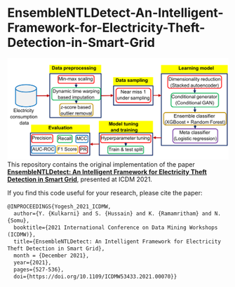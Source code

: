 # EnsembleNTLDetect-An-Intelligent-Framework-for-Electricity-Theft-Detection-in-Smart-Grid

![](Complete_Block.png) 
This repository contains the original implementation of the paper **[EnsembleNTLDetect: An Intelligent Framework for Electricity Theft Detection in Smart Grid](https://ieeexplore.ieee.org/document/9679840)**, presented at ICDM 2021.

If you find this code useful for your research, please cite the paper:

```
@INPROCEEDINGS{Yogesh_2021_ICDMW,
  author={Y. {Kulkarni} and S. {Hussain} and K. {Ramamritham} and N. {Somu},
  booktitle={2021 International Conference on Data Mining Workshops (ICDMW)}, 
  title={EnsembleNTLDetect: An Intelligent Framework for Electricity Theft Detection in Smart Grid}, 
  month = {December 2021},
  year={2021},
  pages={527-536},
  doi={https://doi.org/10.1109/ICDMW53433.2021.00070}}
```
